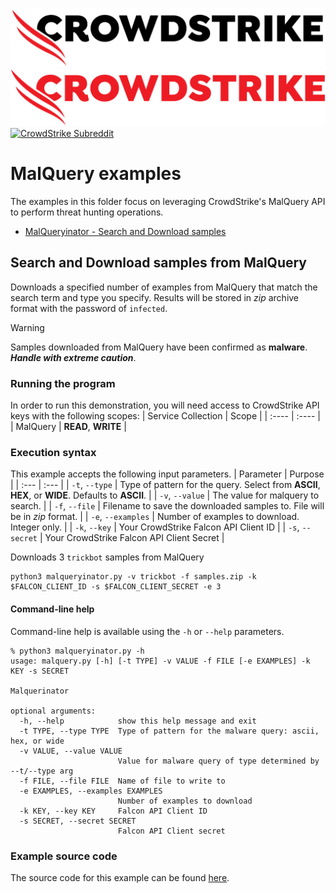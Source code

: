 ![CrowdStrike FalconPy](https://raw.githubusercontent.com/CrowdStrike/falconpy/main/docs/asset/cs-logo.png#gh-light-mode-only)
![CrowdStrike FalconPy](https://raw.githubusercontent.com/CrowdStrike/falconpy/main/docs/asset/cs-logo-red.png#gh-dark-mode-only)
[![CrowdStrike Subreddit](https://img.shields.io/badge/-r%2Fcrowdstrike-white?logo=reddit&labelColor=gray&link=https%3A%2F%2Freddit.com%2Fr%2Fcrowdstrike)](https://reddit.com/r/crowdstrike)

# MalQuery examples
The examples in this folder focus on leveraging CrowdStrike's MalQuery API to perform threat hunting operations.
- [MalQueryinator - Search and Download samples](#search-and-download-samples-from-malquery)

## Search and Download samples from MalQuery
Downloads a specified number of examples from MalQuery that match the search term and type you specify.
Results will be stored in _zip_ archive format with the password of `infected`.

> [!WARNING]
> Samples downloaded from MalQuery have been confirmed as __malware__. 
> __*Handle with extreme caution*__.

### Running the program
In order to run this demonstration, you will need access to CrowdStrike API keys with the following scopes:
| Service Collection | Scope |
| :---- | :---- |
| MalQuery | __READ__, __WRITE__ |

### Execution syntax
This example accepts the following input parameters.
| Parameter | Purpose |
| :--- | :--- |
| `-t`, `--type` | Type of pattern for the query. Select from __ASCII__, __HEX__, or __WIDE__. Defaults to __ASCII__. |
| `-v`, `--value` | The value for malquery to search. |
| `-f`, `--file` | Filename to save the downloaded samples to. File will be in _zip_ format. |
| `-e`, `--examples` | Number of examples to download. Integer only. |
| `-k`, `--key` | Your CrowdStrike Falcon API Client ID |
| `-s`, `--secret` | Your CrowdStrike Falcon API Client Secret |

Downloads 3 `trickbot` samples from MalQuery
```shell
python3 malqueryinator.py -v trickbot -f samples.zip -k $FALCON_CLIENT_ID -s $FALCON_CLIENT_SECRET -e 3
```

#### Command-line help
Command-line help is available using the `-h` or `--help` parameters.

```shell
% python3 malqueryinator.py -h
usage: malquery.py [-h] [-t TYPE] -v VALUE -f FILE [-e EXAMPLES] -k KEY -s SECRET

Malquerinator

optional arguments:
  -h, --help            show this help message and exit
  -t TYPE, --type TYPE  Type of pattern for the malware query: ascii, hex, or wide
  -v VALUE, --value VALUE
                        Value for malware query of type determined by --t/--type arg
  -f FILE, --file FILE  Name of file to write to
  -e EXAMPLES, --examples EXAMPLES
                        Number of examples to download
  -k KEY, --key KEY     Falcon API Client ID
  -s SECRET, --secret SECRET
                        Falcon API Client secret
```

### Example source code
The source code for this example can be found [here](malqueryinator.py).
